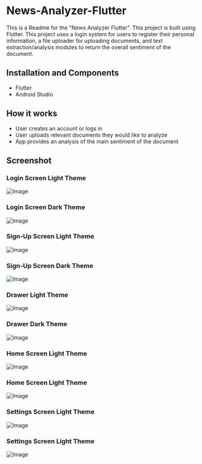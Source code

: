 # News-Analyzer-Flutter

This is a Readme for the "News Analyzer Flutter".  This project is built using Flutter. This project uses a login system for users to register their personal information, a file uploader for uploading documents, and text extraction/analysis modules to return the overall sentiment of the document.  

## Installation and Components
- Flutter
- Android Studio


## How it works
- User creates an account or logs in
- User uploads relevant documents they would like to analyze
- App provides an analysis of the main sentiment of the document

## Screenshot
### Login Screen Light Theme
![Image](./ScreenShots/1-Login(light).jpg)
### Login Screen Dark Theme
![Image](./ScreenShots/2-Login(dark).jpg)
### Sign-Up Screen Light Theme
![Image](./ScreenShots/3-Sign-Up(light).jpg)
### Sign-Up Screen Dark Theme
![Image](./ScreenShots/4-Sign-Up(dark).jpg)
### Drawer Light Theme
![Image](./ScreenShots/5-Drawer(light).jpg)
### Drawer Dark Theme
![Image](./ScreenShots/6-Drawer(dark).jpg)
### Home Screen Light Theme
![Image](./ScreenShots/7-Home(light).jpg)
### Home Screen Light Theme
![Image](./ScreenShots/8-Home(dark).jpg)
### Settings Screen Light Theme
![Image](./ScreenShots/9-Settings(light).jpg)
### Settings Screen Light Theme
![Image](./ScreenShots/10-Settings(dark).jpg)
